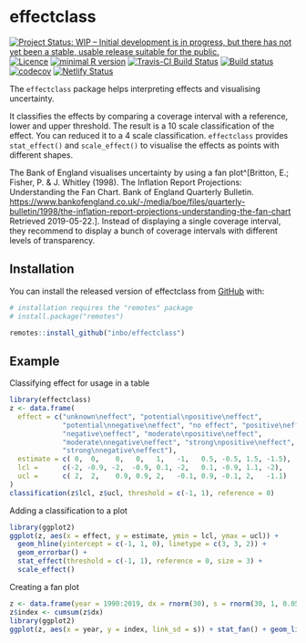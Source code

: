 # effectclass

<!-- badges: start -->
[![Project Status: WIP – Initial development is in progress, but there has not yet been a stable, usable release suitable for the public.](https://www.repostatus.org/badges/latest/wip.svg)](https://www.repostatus.org/#wip)
[![Licence](https://img.shields.io/badge/licence-GPL--3-blue.svg)](https://www.gnu.org/licenses/gpl-3.0.en.html)
[![minimal R version](https://img.shields.io/badge/R%3E%3D-3.5.0-6666ff.svg)](https://cran.r-project.org/)
[![Travis-CI Build Status](https://travis-ci.org/inbo/effectclass.svg?branch=master)](https://travis-ci.org/inbo/effectclass)
[![Build status](https://ci.appveyor.com/api/projects/status/p6uin0vl1kaedm22/branch/master?svg=true)](https://ci.appveyor.com/project/ThierryO/effectclass/branch/master)
[![codecov](https://codecov.io/gh/inbo/effectclass/branch/master/graph/badge.svg)](https://codecov.io/gh/inbo/effectclass)
[![Netlify Status](https://api.netlify.com/api/v1/badges/c39c9cb6-57ce-482a-9f51-b0187226e8b5/deploy-status)](https://app.netlify.com/sites/effectclass/deploys)
<!-- badges: end -->

The `effectclass` package helps interpreting effects and visualising uncertainty. 

It classifies the effects by comparing a coverage interval with a reference, lower and upper threshold. The result is a 10 scale classification of the effect. You can reduced it to a 4 scale classification. `effectclass` provides `stat_effect()` and `scale_effect()` to visualise the effects as points with different shapes.

The Bank of England visualises uncertainty by using a fan plot^[Britton, E.; Fisher, P. & J. Whitley (1998). The Inflation Report Projections: Understanding the Fan Chart. Bank of England Quarterly Bulletin. https://www.bankofengland.co.uk/-/media/boe/files/quarterly-bulletin/1998/the-inflation-report-projections-understanding-the-fan-chart Retrieved 2019-05-22.]. Instead of displaying a single coverage interval, they recommend to display a bunch of coverage intervals with different levels of transparency.

## Installation

You can install the released version of effectclass from [GitHub](https://github.com/inbo/effectclass) with:

``` r
# installation requires the "remotes" package
# install.package("remotes")

remotes::install_github("inbo/effectclass")
```

## Example

Classifying effect for usage in a table

``` r
library(effectclass)
z <- data.frame(
  effect = c("unknown\neffect", "potential\npositive\neffect",
             "potential\nnegative\neffect", "no effect", "positive\neffect",
             "negative\neffect", "moderate\npositive\neffect",
             "moderate\nnegative\neffect", "strong\npositive\neffect",
             "strong\nnegative\neffect"),
  estimate = c( 0,  0,    0,   0,   1,   -1,   0.5, -0.5, 1.5, -1.5),
  lcl =      c(-2, -0.9, -2,  -0.9, 0.1, -2,   0.1, -0.9, 1.1, -2),
  ucl =      c( 2,  2,    0.9, 0.9, 2,   -0.1, 0.9, -0.1, 2,   -1.1)
)
classification(z$lcl, z$ucl, threshold = c(-1, 1), reference = 0)
```

Adding a classification to a plot

``` r
library(ggplot2)
ggplot(z, aes(x = effect, y = estimate, ymin = lcl, ymax = ucl)) +
  geom_hline(yintercept = c(-1, 1, 0), linetype = c(3, 3, 2)) +
  geom_errorbar() +
  stat_effect(threshold = c(-1, 1), reference = 0, size = 3) +
  scale_effect()
```

Creating a fan plot

``` r
z <- data.frame(year = 1990:2019, dx = rnorm(30), s = rnorm(30, 1, 0.05))
z$index <- cumsum(z$dx)
library(ggplot2)
ggplot(z, aes(x = year, y = index, link_sd = s)) + stat_fan() + geom_line()
```
